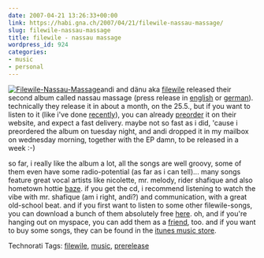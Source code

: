 ```yaml
---
date: 2007-04-21 13:26:33+00:00
link: https://habi.gna.ch/2007/04/21/filewile-nassau-massage/
slug: filewile-nassau-massage
title: filewile - nassau massage
wordpress_id: 924
categories:
- music
- personal
---
```


[![Filewile-Nassau-Massage](https://habi.gna.ch/wp-content/uploads/2007/04/filewile-nassau-massage-tm.jpg)](https://habi.gna.ch/wp-content/uploads/2007/04/filewile-nassau-massage.jpg)andi and dänu aka [filewile](http://filewile.com/) released their second album called nassau massage (press release in [english](http://filewile.com/media/press/nassau_massage/INFO_MWCD003_E.pdf) or [german](http://filewile.com/media/press/nassau_massage/INFO_MWCD003_D.pdf)).
technically they release it in about a month, on the 25.5., but if you want to listen to it (like i've done [recently](http://www.last.fm/user/habi/charts/?charttype=recenttracks)), you can already [preorder](http://filewile.com/preorder/) it on their website, and expect a fast delivery. maybe not so fast as i did, 'cause i preordered the album on tuesday night, and andi dropped it in my mailbox on wednesday morning, together with the EP damn, to be released in a week :-)

so far, i really like the album a lot, all the songs are well groovy, some of them even have some radio-potential (as far as i can tell)... many songs feature great vocal artists like nicolette, mr. melody, rider shafique and also hometown hottie [baze](http://www.chlyklass.ch). if you get the cd, i recommend listening to  watch the vibe with mr. shafique (am i right, andi?) and communication, with a great old-school beat. and if you first want to listen to some other filewile-songs, you can download a bunch of them absolutely free [here](http://filewile.com/html/en/tracks_download/index.php). oh, and if you're hanging out on myspace, you can add them as a [friend](http://www.myspace.com/filewile), too. and if you want to buy some songs, they can be found in the [itunes music store](http://phobos.apple.com/WebObjects/MZStore.woa/wa/viewArtistSongs?sortMode=0&artistId=42569013).



Technorati Tags: [filewile](http://www.technorati.com/tag/filewile), [music](http://www.technorati.com/tag/music), [prerelease](http://www.technorati.com/tag/prerelease)
